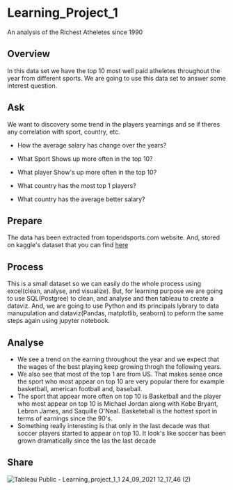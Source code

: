 # Learning_Project_1
An analysis of the Richest Atheletes since 1990 

## Overview
In this data set we have the top 10 most well paid atheletes throughout the year from different sports. We are going to use this data set to answer some interest question.

## Ask
  We want to discovery some trend in the players yearnings and se if theres any correlation with sport, country, etc.
  + How the average salary has change over the years?
	
  + What Sport Shows up more often in the top 10?
	
  + What player Show's up more often in the top 10?
	
  - What country has the most top 1 players? 
	
  - What country has the average better salary?

## Prepare 
The data has been extracted from topendsports.com website. And, stored on kaggle's dataset that you can find [here](https://www.kaggle.com/parulpandey/forbes-highest-paid-athletes-19902019)

## Process 
This is a small dataset so we can easily do the whole process using excel(clean, analyse, and visualize). But, for learning purpose we are going to use SQL(Postgree) to clean, and analyse and then tableau to create a dataviz. And, we are going to use Python and its principals lybrary to data manupulation and dataviz(Pandas, matplotlib, seaborn) to peform the same steps again using jupyter notebook.

## Analyse 
+ We see a trend on the earning throughout the year and we expect that the wages of the best playing keep growing throgh the following years.
+ We also see that most of the top 1 are from US. That makes sense once the sport who most appear on top 10 are very popular there for example basketball, american football and, baseball.
+ The sport that appear more often on top 10 is Basketball and the player who most appear on top 10 is Michael Jordan along with Kobe Bryant, Lebron James, and Saquille O'Neal. Basketeball is the hottest sport in terms of earnings since the 90's.
+ Something really interesting is that only in the last decade was that soccer players started to appear on top 10. It look's like soccer has been grown dramatically since the las the last decade 

## Share 
![Tableau Public - Learning_project_1_1 24_09_2021 12_17_46 (2)](https://user-images.githubusercontent.com/90560755/134666478-fac4160e-b53e-4712-a8c7-9234f862f6e3.png)

